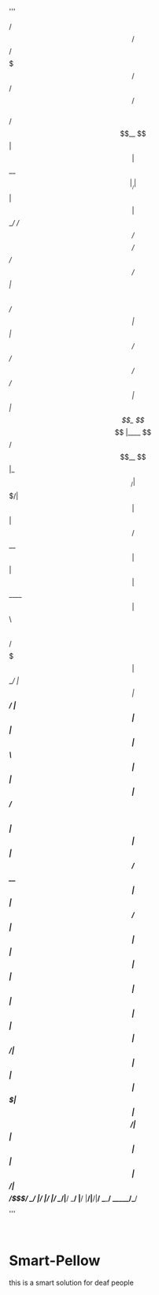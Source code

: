 '''⠀⠀⠀⠀⠀⠀⠀⠀⠀⠀⠀⠀⠀⠀⠀⠀⠀⠀⠀⠀⠀⠀⠀⠀⠀⠀⠀⠀⠀⠀

  /$$$$$$                                      /$$           /$$$$$$$  /$$ /$$ /$$                        
 /$$__  $$                                    | $$          | $$__  $$|__/| $$| $$                        
| $$  \__/ /$$$$$$/$$$$   /$$$$$$   /$$$$$$  /$$$$$$        | $$  \ $$ /$$| $$| $$  /$$$$$$  /$$  /$$  /$$
|  $$$$$$ | $$_  $$_  $$ |____  $$ /$$__  $$|_  $$_/        | $$$$$$$/| $$| $$| $$ /$$__  $$| $$ | $$ | $$
 \____  $$| $$ \ $$ \ $$  /$$$$$$$| $$  \__/  | $$          | $$____/ | $$| $$| $$| $$  \ $$| $$ | $$ | $$
 /$$  \ $$| $$ | $$ | $$ /$$__  $$| $$        | $$ /$$      | $$      | $$| $$| $$| $$  | $$| $$ | $$ | $$
|  $$$$$$/| $$ | $$ | $$|  $$$$$$$| $$        |  $$$$/      | $$      | $$| $$| $$|  $$$$$$/|  $$$$$/$$$$/
 \______/ |__/ |__/ |__/ \_______/|__/         \___/        |__/      |__/|__/|__/ \______/  \_____/\___/ 
                                                                                                          
'''                                                                                                          
                                                                                                          
⠀⠀⠀⠀⠀⠀
⠀⠀⠀⠀⠀⠀⠀⠀⠀⠀⠀⠀⠀⠀⠀⠀⠀⠀⠀⠀⠀⠀⠀⠀⠀⠀⠀⠀⠀⠀
# Smart-Pellow
this is a smart solution for deaf people 
